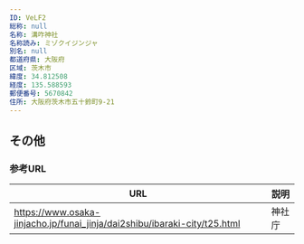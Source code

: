 ```yaml
---
ID: VeLF2
総称: null
名称: 溝咋神社
名称読み: ミゾクイジンジャ
別名: null
都道府県: 大阪府
区域: 茨木市
緯度: 34.812508
経度: 135.588593
郵便番号: 5670842
住所: 大阪府茨木市五十鈴町9-21
---
```


## その他

### 参考URL

| URL                                                                       | 説明   |
| ------------------------------------------------------------------------- | ------ |
| https://www.osaka-jinjacho.jp/funai_jinja/dai2shibu/ibaraki-city/t25.html | 神社庁 |
